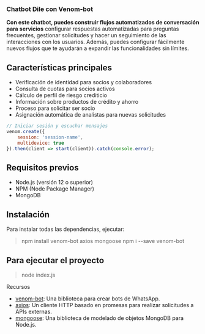 ### Chatbot Dile con Venom-bot

**Con este chatbot, puedes construir flujos automatizados de conversación para servicios** 
configurar respuestas automatizadas para preguntas frecuentes, gestionar solicitudes y hacer un seguimiento de las interacciones con los usuarios. Además, puedes configurar fácilmente nuevos flujos que te ayudarán a expandir las funcionalidades sin límites.

## Características principales

- Verificación de identidad para socios y colaboradores
- Consulta de cuotas para socios activos
- Cálculo de perfil de riesgo crediticio
- Información sobre productos de crédito y ahorro
- Proceso para solicitar ser socio
- Asignación automática de analistas para nuevas solicitudes


```javascript
// Iniciar sesión y escuchar mensajes
venom.create({
    session: 'session-name',
    multidevice: true
}).then(client => start(client)).catch(console.error);
```
## Requisitos previos

- Node.js (versión 12 o superior)
- NPM (Node Package Manager)
- MongoDB

## Instalación
Para instalar todas las dependencias, ejecutar:
>npm install venom-bot axios mongoose
>npm i --save venom-bot
## Para ejecutar el proyecto 
>node index.js

Recursos
- [venom-bot](https://github.com/orkestral/venom): Una biblioteca para crear bots de WhatsApp.
- [axios](https://github.com/axios/axios): Un cliente HTTP basado en promesas para realizar solicitudes a APIs externas.
- [mongoose](https://mongoosejs.com/): Una biblioteca de modelado de objetos MongoDB para Node.js.